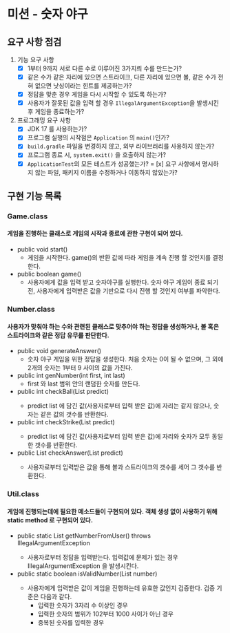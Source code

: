 # 미션 - 숫자 야구

## 요구 사항 점검

1. 기능 요구 사항
    - [x] 1부터 9까지 서로 다른 수로 이루어진 3가지릐 수를 만드는가?
    - [x] 같은 수가 같은 자리에 있으면 스트라이크, 다른 자리에 있으면 볼, 같은 수가 전혀 없으면 낫싱이라는 힌트를 제공하는가?
    - [x] 정답을 맞춘 경우 게임을 다시 시작할 수 있도록 하는가?
    - [x] 사용자가 잘못된 값을 입력 할 경우 `IllegalArgumentException`을 발생시킨후 게임을 종료하는가?
2. 프로그래밍 요구 사항
    - [x] JDK 17 를 사용하는가?
    - [x] 프로그램 실행의 시작점은 `Application` 의 `main()`인가?
    - [x] `build.gradle` 파일을 변경하지 않고, 외부 라이브러리를 사용하지 않는가?
    - [x] 프로그램 종료 시, `system.exit()` 을 호출하지 않는가?
    - [x] `ApplicationTest`의 모든 테스트가 성공했는가?
    = [x] 요구 사항에서 명시하지 않는 파일, 패키지 이름을 수정하거나 이동하지 않았는가?

## 구현 기능 목록

### Game.class
#### 게임을 진행하는 클래스로 게임의 시작과 종료에 관한 구현이 되어 있다.
- public void start()
    - 게임을 시작한다. game()의 반환 값에 따라 게임을 계속 진행 할 것인지를 결정한다.
- public boolean game()
    - 사용자에게 값을 입력 받고 숫자야구를 실행한다. 숫자 야구 게임이 종료 되기 전, 사용자에게 입력받은 값을 기반으로 다시 진행 할 것인지 여부를 파악한다.

### Number.class
#### 사용자가 맞춰야 하는 수와 관련된 클래스로 맞추어야 하는 정답을 생성하거나, 볼 혹은 스트라이크와 같은 정답 유무를 판단한다.
- public void generateAnswer()
    - 숫자 야구 게임을 위한 정답을 생성한다. 처음 숫자는 0이 될 수 없으며, 그 외에 2개의 숫자는 1부터 9 사이의 값을 가진다.
- public int genNumber(int first, int last)
    - first 와 last 범위 안의 랜덤한 숫자를 만든다.
- public int checkBall(List<Integer> predict)
    - predict list 에 담긴 값(사용자로부터 입력 받은 값)에 자리는 같지 않으나, 숫자는 같은 값의 갯수를 반환한다.
- public int checkStrike(List<Integer> predict)
    - predict list 에 담긴 값(사용자로부터 입력 받은 값)에 자리와 숫자가 모두 동일한 갯수를 반환한다.
- public List<Integer> checkAnswer(List<Integer> predict)
    - 사용자로부터 입력받은 값을 통해 볼과 스트라이크의 갯수를 세어 그 갯수를 반환한다.

### Util.class
#### 게임에 진행되는데에 필요한 메소드들이 구현되어 있다. 객체 생성 없이 사용하기 위해 static method 로 구현되어 있다.
- public static List<Integer> getNumberFromUser() throws IllegalArgumentException
    - 사용자로부터 정답을 입력받는다. 입력값에 문제가 있는 경우 IllegalArgumentException 을 발생시킨다.
- public static boolean isValidNumber(List<Integer> number)
    - 사용자에게 입력받은 값이 게임을 진행하는데 유효한 값인지 검증한다. 검증 기준은 다음과 같다.
        - 입력한 숫자가 3자리 수 이상인 경우
        - 입력한 숫자의 범위가 102부터 1000 사이가 아닌 경우
        - 중복된 숫자를 입력한 경우
